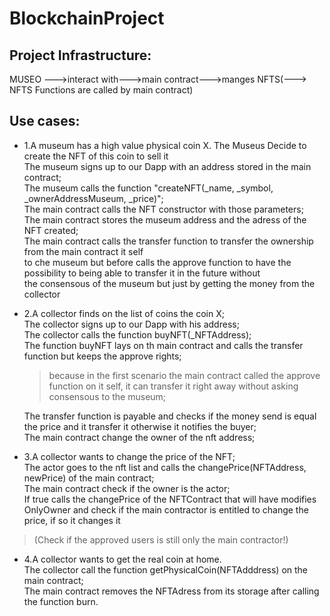 # BlockchainProject

  
 ## Project Infrastructure:
  MUSEO --->interact with--->main contract--->manges NFTS(---> NFTS Functions are called by main contract)

## Use cases:
 * 1.A museum has a high value physical coin X. The Museus Decide to create the NFT of this coin to sell it <br>
  The museum signs up to our Dapp with an address stored in the main contract; <br>
  The museum calls the function "createNFT(_name, _symbol, _ownerAddressMuseum, _price)"; <br>
  The main contract calls the NFT constructor with those parameters; <br>
  The main contract stores the museum address and the adress of the NFT created; <br>
  The main contract calls the transfer function to transfer the ownership from the main contract it self <br>
    to che museum but before calls the approve function to have the possibility to being able to transfer it in the future without <br>
    the consensous of the museum but just by getting the money from the collector <br>
  
 * 2.A collector finds on the list of coins the coin X; <br>
   The collector signs up to our Dapp with his address; <br>
   The collector calls the function buyNFT(_NFTAddress); <br>
   The function buyNFT lays on th main contract and calls the transfer function but keeps the approve rights; <br>
      >because in the first scenario the main contract called the approve function on it self, it can transfer it right away without asking consensous to the museum;


   The transfer function is payable and checks if the money send is equal the price and it transfer it otherwise it notifies the buyer; <br>
   The main contract change the owner of the nft address; <br>
  
  * 3.A collector wants to change the price of the NFT; <br>
    The actor goes to the nft list and calls the changePrice(NFTAddress, newPrice) of the main contract; <br>
    The main contract check if the owner is the actor; <br>
    If true calls the changePrice of the NFTContract that will have modifies OnlyOwner and check if the main contractor is entitled to change the price,
    if so it changes it <br>
  >(Check if the approved users is still only the main contractor!) <br>
  
  * 4.A collector wants to get the real coin at home.<br>
    The collector call the function getPhysicalCoin(NFTAdddress) on the main contract;<br>
    The main contract removes the NFTAdress from its storage after calling the function burn.<br>
  
    
  
  
    
  
  
  
  
  
  
  
